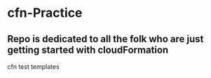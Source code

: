 # cfn-Practice
## Repo is dedicated to all the folk who are just getting started with cloudFormation
cfn test templates

